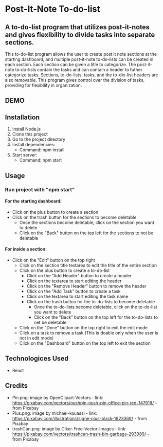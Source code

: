 # Post-It-Note To-do-list

## A to-do-list program that utilizes post-it-notes and gives flexibility to divide tasks into separate sections.

This to-do-list program allows the user to create post it note sections at the starting dashboard, and multiple post-it-note to-do-lists can be created in each section. Each section can be given a title to categorize. The post-it-note to-do-lists contain the tasks and can contain a header to futher categorize tasks. Sections, to-do-lists, tasks, and the to-dio-list headers are also removable. This program gives control over the division of tasks, providing for flexibility in organization.

## DEMO

## Installation
1. Install Node.js
2. Clone this project
3. Go to the project directory
4. Install dependencies:
   - Command: npm install
5. Start server:
   - Command: npm start
  
## Usage

### Run project with "npm start"

#### For the starting dashboard:
- Click on the plus button to create a section
- Click on the trash button for the sections to become deletable
  - Once the sections become deletable, click on the section you want to delete
  - Click on the "Back" button on the top left for the sections to not be deletable
       
#### For inside a section:
- Click on the "Edit" button on the top right
   - Click on the section title textarea to edit the title of the entire section
   - Click on the plus button to create a to-do-list
     - Click on the "Add Header" button to create a header
      - Click on the textarea to start editing the header
      - Click on the "Remove Header" button to remove the header
     - Click on the "Add Task" button to create a task
      - Click on the textarea to start editing the task name
     - Click on the trash button for the to-do-lists to become deletable
       - Once the to-do-lists become deletable, click on the to-do-list you want to delete
       - Click on the "Back" button on the top left for the to-do-lists to net be deletable
   - Click on the "Done" button on the top right to exit the edit mode
   - Click on a task to remove a task (This is doable only when the user is not in edit mode)
   - Click on the "Dashboard" button on the top left to exit the section
   
## Technologices Used
- React

## Credits
- Pin.png: image by OpenClipart-Vectors - link: https://pixabay.com/vectors/pushpin-push-pin-office-pin-red-147918/ - from Pixabay
- Plus.png: image by michael-kouassi - link: https://pixabay.com/illustrations/signe-plus-black-1923369/ - from Pixabay
- trashCan.png: image by Clker-Free-Vector-Images - link: https://pixabay.com/vectors/trashcan-trash-bin-garbage-293989/ - from Pixabay
